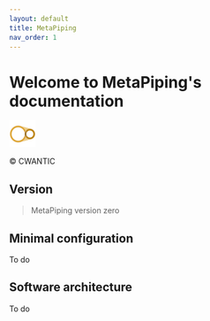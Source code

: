 ```yaml
---
layout: default
title: MetaPiping
nav_order: 1
---
```


# Welcome to MetaPiping's documentation

![Logo](Images/MetaPiping_Logo_48x48.png)

&copy; CWANTIC

## Version


>MetaPiping version zero

## Minimal configuration

To do

## Software architecture

To do

